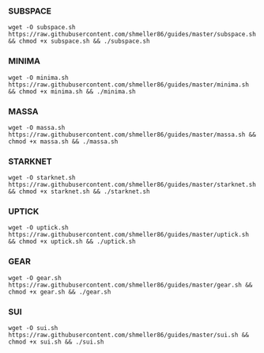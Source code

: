 ### SUBSPACE
```console
wget -O subspace.sh https://raw.githubusercontent.com/shmeller86/guides/master/subspace.sh && chmod +x subspace.sh && ./subspace.sh
```

### MINIMA
```console
wget -O minima.sh https://raw.githubusercontent.com/shmeller86/guides/master/minima.sh && chmod +x minima.sh && ./minima.sh
```

### MASSA
```console
wget -O massa.sh https://raw.githubusercontent.com/shmeller86/guides/master/massa.sh && chmod +x massa.sh && ./massa.sh
```

### STARKNET
```console
wget -O starknet.sh https://raw.githubusercontent.com/shmeller86/guides/master/starknet.sh && chmod +x starknet.sh && ./starknet.sh
```

### UPTICK
```console
wget -O uptick.sh https://raw.githubusercontent.com/shmeller86/guides/master/uptick.sh && chmod +x uptick.sh && ./uptick.sh
```

### GEAR
```console
wget -O gear.sh https://raw.githubusercontent.com/shmeller86/guides/master/gear.sh && chmod +x gear.sh && ./gear.sh
```

### SUI
```console
wget -O sui.sh https://raw.githubusercontent.com/shmeller86/guides/master/sui.sh && chmod +x sui.sh && ./sui.sh
```